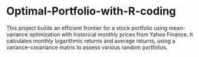 # Optimal-Portfolio-with-R-coding
This project builds an efficient frontier for a stock portfolio using mean-variance optimization with historical monthly prices from Yahoo Finance. It calculates monthly logarithmic returns and average returns, using a variance-covariance matrix to assess various random portfolios. 
